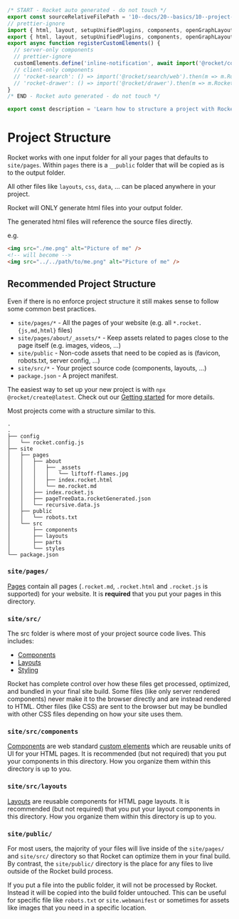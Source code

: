 ```js server
/* START - Rocket auto generated - do not touch */
export const sourceRelativeFilePath = '10--docs/20--basics/10--project-structure.rocket.md';
// prettier-ignore
import { html, layout, setupUnifiedPlugins, components, openGraphLayout } from '../../recursive.data.js';
export { html, layout, setupUnifiedPlugins, components, openGraphLayout };
export async function registerCustomElements() {
  // server-only components
  // prettier-ignore
  customElements.define('inline-notification', await import('@rocket/components/components/InlineNotification').then(m => m.InlineNotification));
  // client-only components
  // 'rocket-search': () => import('@rocket/search/web').then(m => m.RocketSearch),
  // 'rocket-drawer': () => import('@rocket/drawer').then(m => m.RocketDrawer),
}
/* END - Rocket auto generated - do not touch */

export const description = 'Learn how to structure a project with Rocket.';
```

# Project Structure

Rocket works with one input folder for all your pages that defaults to `site/pages`.
Within `pages` there is a `__public` folder that will be copied as is to the output folder.

All other files like `layouts`, `css`, `data`, ... can be placed anywhere in your project.

<inline-notification>

Rocket will ONLY generate html files into your output folder.

</inline-notification>

The generated html files will reference the source files directly.

e.g.

```html
<img src="./me.png" alt="Picture of me" />
<!-- will become -->
<img src="../../path/to/me.png" alt="Picture of me" />
```

## Recommended Project Structure

Even if there is no enforce project structure it still makes sense to follow some common best practices.

- `site/pages/*` - All the pages of your website (e.g. all `*.rocket.{js,md,html}` files)
- `site/pages/about/_assets/*` - Keep assets related to pages close to the page itself (e.g. images, videos, ...)
- `site/public` - Non-code assets that need to be copied as is (favicon, robots.txt, server config, ...)
- `site/src/*` - Your project source code (components, layouts, ...)
- `package.json` - A project manifest.

The easiest way to set up your new project is with `npx @rocket/create@latest`. Check out our [Getting started](../10--setup/10--getting-started.rocket.md) for more details.

Most projects come with a structure similar to this.

```
.
.
├── config
│   └── rocket.config.js
├── site
│   ├── pages
│   │   ├── about
│   │   │   ├── _assets
│   │   │   │   └── liftoff-flames.jpg
│   │   │   ├── index.rocket.html
│   │   │   └── me.rocket.md
│   │   ├── index.rocket.js
│   │   ├── pageTreeData.rocketGenerated.json
│   │   └── recursive.data.js
│   ├── public
│   │   └── robots.txt
│   └── src
│       ├── components
│       ├── layouts
│       ├── parts
│       └── styles
└── package.json
```

### `site/pages/`

[Pages](./20--pages.rocket.md) contain all pages (`.rocket.md`, `.rocket.html` and `.rocket.js` is supported) for your website. It is **required** that you put your pages in this directory.

### `site/src/`

The src folder is where most of your project source code lives. This includes:

- [Components](./40--components.rocket.md)
- [Layouts](./50--layouts.rocket.md)
- [Styling](../30--guides/70--styles-and-css.rocket.md)

Rocket has complete control over how these files get processed, optimized, and bundled in your final site build. Some files (like only server rendered components) never make it to the browser directly and are instead rendered to HTML. Other files (like CSS) are sent to the browser but may be bundled with other CSS files depending on how your site uses them.

### `site/src/components`

[Components](./40--components.rocket.md) are web standard [custom elements](https://developer.mozilla.org/en-US/docs/Web/Web_Components/Using_custom_elements) which are reusable units of UI for your HTML pages. It is recommended (but not required) that you put your components in this directory. How you organize them within this directory is up to you.

### `site/src/layouts`

[Layouts](./50--layouts.rocket.md) are reusable components for HTML page layouts. It is recommended (but not required) that you put your layout components in this directory. How you organize them within this directory is up to you.

### `site/public/`

For most users, the majority of your files will live inside of the `site/pages/` and `site/src/` directory so that Rocket can optimize them in your final build. By contrast, the `site/public/` directory is the place for any files to live outside of the Rocket build process.

If you put a file into the public folder, it will not be processed by Rocket. Instead it will be copied into the build folder untouched. This can be useful for specific file like `robots.txt` or `site.webmanifest` or sometimes for assets like images that you need in a specific location.
